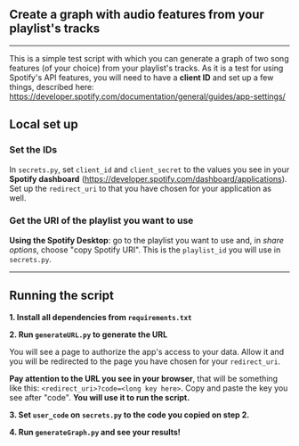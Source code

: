 ## Create a graph with audio features from your playlist's tracks
***
This is a simple test script with which you can generate a graph of two song features (of your choice) from your playlist's tracks.
As it is a test for using Spotify's API features, you will need to have a **client ID** and set up a few things, described here: https://developer.spotify.com/documentation/general/guides/app-settings/

## Local set up
### Set the IDs
In `secrets.py`, set `client_id` and `client_secret` to the values you see in your **Spotify dashboard** (https://developer.spotify.com/dashboard/applications).
Set up the `redirect_uri` to that you have chosen for your application as well.
### Get the URI of the playlist you want to use
**Using the Spotify Desktop**: go to the playlist you want to use and, in _share options_, choose "copy Spotify URI". This is the `playlist_id` you will use in `secrets.py`.

***
## Running the script
**1. Install all dependencies from `requirements.txt`**

**2. Run `generateURL.py` to generate the URL**

You will see a page to authorize the app's access to your data. Allow it and you will be redirected to the page you have chosen for your `redirect_uri`. 

**Pay attention
to the URL you see in your browser**, that will be something like this: `<redirect_uri>?code=<long key here>`. Copy and paste the key you see after "code". **You 
will use it to run the script.**

**3. Set `user_code` on `secrets.py` to the code you copied on step 2.**

**4. Run `generateGraph.py` and see your results!**